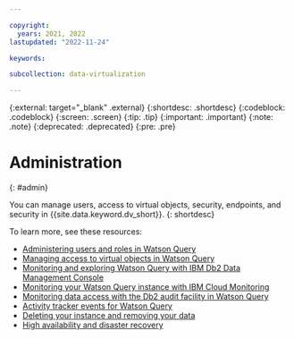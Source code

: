 ```yaml
---

copyright:
  years: 2021, 2022
lastupdated: "2022-11-24"

keywords: 

subcollection: data-virtualization

---
```


{:external: target="_blank" .external}
{:shortdesc: .shortdesc}
{:codeblock: .codeblock}
{:screen: .screen}
{:tip: .tip}
{:important: .important}
{:note: .note}
{:deprecated: .deprecated}
{:pre: .pre}

# Administration
{: #admin}

You can manage users, access to virtual objects, security, endpoints, and security in {{site.data.keyword.dv_short}}.
{: shortdesc}

To learn more, see these resources:
- [Administering users and roles in Watson Query](https://dataplatform.cloud.ibm.com/docs/content/dvaas/administer-dvaas.html)
- [Managing access to virtual objects in Watson Query](https://dataplatform.cloud.ibm.com/docs/content/dvaas/dv-object-management.html)
- [Monitoring and exploring Watson Query with IBM Db2 Data Management Console](https://dataplatform.cloud.ibm.com/docs/content/dvaas/monitor-dv.html)
- [Monitoring your Watson Query instance with IBM Cloud Monitoring](https://dataplatform.cloud.ibm.com/docs/content/dvaas/wq_monitor.html)
- [Monitoring data access with the Db2 audit facility in Watson Query](https://dataplatform.cloud.ibm.com/docs/content/dvaas/dvaas_audit_policy_guidelines.html)
- [Activity tracker events for Watson Query](https://dataplatform.cloud.ibm.com/docs/content/wsj/admin/at-events.html?audience=wdp#dv)
- [Deleting your instance and removing your data](https://dataplatform.cloud.ibm.com/docs/content/dvaas/wq_remove.html)
- [High availability and disaster recovery](https://dataplatform.cloud.ibm.com/docs/content/dvaas/wq_high_availability.html)

